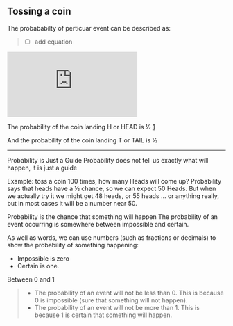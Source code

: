 
## Tossing a coin

The probababilty of perticuar event can be described as:

> - [ ] add equation

![equation](https://latex.codecogs.com/gif.latex?%5Ctext%7BProbabillity%7D%20%3D%20%5Cfrac%7B%5Ctext%7BNumber%20of%20favourable%20outcome%7D%7D%7B%5Ctext%7BNumber%20of%20possible%20eaqually%20like%20outcomes%7D%7D)

The probability of the coin landing H or HEAD is ½ [1]

And the probability of the coin landing T or TAIL is ½




-----
Probability is Just a Guide
Probability does not tell us exactly what will happen, it is just a guide

Example: toss a coin 100 times, how many Heads will come up?
Probability says that heads have a ½ chance, so we can expect 50 Heads.
But when we actually try it we might get 48 heads, or 55 heads ... or anything really, but in most cases it will be a number near 50.

Probability is the chance that something will happen
The probability of an event occurring is somewhere between impossible and certain.

As well as words, we can use numbers (such as fractions or decimals) to show the probability of something happening:

* Impossible is zero
* Certain is one.

Between 0 and 1
> * The probability of an event will not be less than 0. 
>   This is because 0 is impossible (sure that something will not happen).
> * The probability of an event will not be more than 1. 
>   This is because 1 is certain that something will happen.

[1]: https://www.mathsisfun.com/data/probability.html

